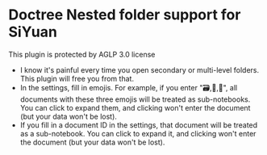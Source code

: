 # Doctree Nested folder support for SiYuan

This plugin is protected by AGLP 3.0 license

- I know it's painful every time you open secondary or multi-level folders. This plugin will free you from that.
- In the settings, fill in emojis. For example, if you enter "🗃️,📂,📁", all documents with these three emojis will be treated as sub-notebooks. You can click to expand them, and clicking won't enter the document (but your data won't be lost).
- If you fill in a document ID in the settings, that document will be treated as a sub-notebook. You can click to expand it, and clicking won't enter the document (but your data won't be lost).

